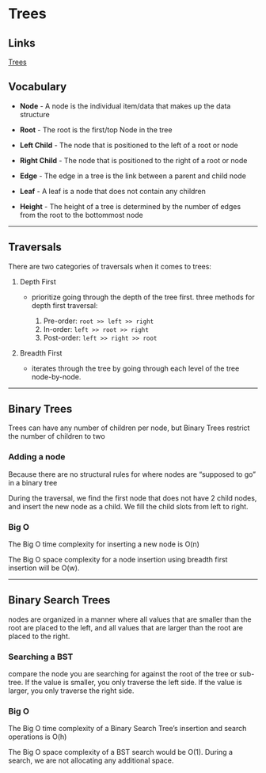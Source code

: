 # Trees

## Links

[Trees](https://codefellows.github.io/common_curriculum/data_structures_and_algorithms/Code_401/class-15/resources/Trees.html)

## Vocabulary

- **Node** - A node is the individual item/data that makes up the data structure

- **Root** - The root is the first/top Node in the tree

- **Left Child** - The node that is positioned to the left of a root or node

- **Right Child** - The node that is positioned to the right of a root or node

- **Edge** - The edge in a tree is the link between a parent and child node

- **Leaf** - A leaf is a node that does not contain any children

- **Height** - The height of a tree is determined by the number of edges from the root to the bottommost node

---

## Traversals

There are two categories of traversals when it comes to trees:

1. Depth First 

    - prioritize going through the depth of the tree first. three methods for depth first traversal:

        1. Pre-order: `root >> left >> right`
        2. In-order: `left >> root >> right`
        3. Post-order: `left >> right >> root`

2. Breadth First

    - iterates through the tree by going through each level of the tree node-by-node.

---

## Binary Trees

Trees can have any number of children per node, but Binary Trees restrict the number of children to two



### Adding a node

Because there are no structural rules for where nodes are “supposed to go” in a binary tree

During the traversal, we find the first node that does not have 2 child nodes, and insert the new node as a child. We fill the child slots from left to right.



### Big O

The Big O time complexity for inserting a new node is O(n)

The Big O space complexity for a node insertion using breadth first insertion will be O(w).

---

## Binary Search Trees

nodes are organized in a manner where all values that are smaller than the root are placed to the left, and all values that are larger than the root are placed to the right.

### **Searching a BST**

compare the node you are searching for against the root of the tree or sub-tree. If the value is smaller, you only traverse the left side. If the value is larger, you only traverse the right side.

### Big O

The Big O time complexity of a Binary Search Tree’s insertion and search operations is O(h)

The Big O space complexity of a BST search would be O(1). During a search, we are not allocating any additional space.
